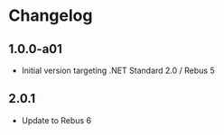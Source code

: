 # Changelog

## 1.0.0-a01
* Initial version targeting .NET Standard 2.0 / Rebus 5

## 2.0.1
* Update to Rebus 6